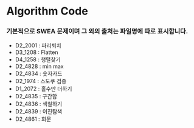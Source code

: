 # Algorithm Code

### 기본적으로 SWEA 문제이며 그 외의 출처는 파일명에 따로 표시합니다.



* D2_2001 : 파리퇴치
* D3_1208 : Flatten
* D4_1258 : 행렬찾기
* D2_4828 : min max
* D2_4834 : 숫자카드
* D2_1974 : 스도쿠 검증
* D1_2072 : 홀수만 더하기
* D2_4835 : 구간합
* D2_4836 : 색칠하기
* D2_4839 : 이진탐색
* D2_4861 : 회문
